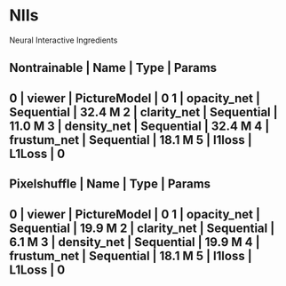 # NIIs
Neural Interactive Ingredients

Nontrainable
  | Name        | Type         | Params
---------------------------------------------
0 | viewer      | PictureModel | 0
1 | opacity_net | Sequential   | 32.4 M
2 | clarity_net | Sequential   | 11.0 M
3 | density_net | Sequential   | 32.4 M
4 | frustum_net | Sequential   | 18.1 M
5 | l1loss      | L1Loss       | 0
---------------------------------------------

Pixelshuffle
  | Name        | Type         | Params
---------------------------------------------
0 | viewer      | PictureModel | 0
1 | opacity_net | Sequential   | 19.9 M
2 | clarity_net | Sequential   | 6.1 M
3 | density_net | Sequential   | 19.9 M
4 | frustum_net | Sequential   | 18.1 M
5 | l1loss      | L1Loss       | 0
---------------------------------------------


